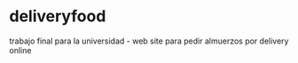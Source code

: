 # deliveryfood
trabajo final para la universidad - web site para pedir almuerzos por delivery online
